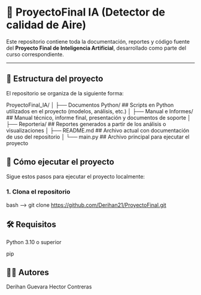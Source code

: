 # 🧠 ProyectoFinal IA (Detector de calidad de Aire)

Este repositorio contiene toda la documentación, reportes y código fuente del **Proyecto Final de Inteligencia Artificial**, desarrollado como parte del curso correspondiente.

---

## 📁 Estructura del proyecto

El repositorio se organiza de la siguiente forma:


ProyectoFinal_IA/
│
├── Documentos Python/ ## Scripts en Python utilizados en el proyecto (modelos, análisis, etc.)
│
├── Manual e Informes/ ## Manual técnico, informe final, presentación y documentos de soporte
│
├── Reporteria/ ## Reportes generados a partir de los análisis o visualizaciones
│
├── README.md ## Archivo actual con documentación de uso del repositorio
│
└── main.py ## Archivo principal para ejecutar el proyecto


## 🚀 Cómo ejecutar el proyecto

Sigue estos pasos para ejecutar el proyecto localmente:

### 1. Clona el repositorio
bash --> git clone https://github.com/Derihan21/ProyectoFinal.git

## 🛠 Requisitos
Python 3.10 o superior

pip


## 👨‍💻 Autores
Derihan Guevara
Hector Contreras



